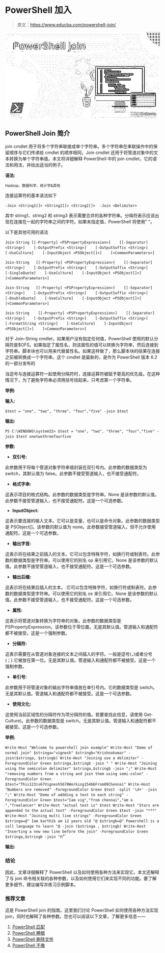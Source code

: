 # PowerShell 加入

> 原文：<https://www.educba.com/powershell-join/>

![PowerShell join](img/2d16b4b47dba8a10173448b27f089292.png)



## PowerShell Join 简介

join cmdlet 用于将多个字符串联接成单个字符串。多个字符串在串联操作中的保留顺序与它们传递给 cmdlet 的顺序相同。Join cmdlet 还用于将管道对象中的文本转换为单个字符串值。本文将详细解释 PowerShell 中的 join cmdlet，它的语法和用法，并给出适当的例子。

**语法:**

<small>Hadoop、数据科学、统计学&其他</small>

连接运算符的基本语法如下

`-Join <String1[]> <String2[]> <String2[]>  -Join <Delimiter>`

其中 string1、string2 和 string3 表示需要合并的各种字符串。分隔符表示应该出现在连接在一起的字符串之间的字符。如果未指定值，PowerShell 将使用" "。

以下是其他可用的语法

`Join-String [[-Property] <PSPropertyExpression>]    [[-Separator] <String>]    [-OutputPrefix <String>]    [-OutputSuffix <String>]    [-UseCulture]    [-InputObject <PSObject[]>]    [<CommonParameters>]`

`Join-String   [[-Property] <PSPropertyExpression>]    [[-Separator] <String>]    [-OutputPrefix <String>]    [-OutputSuffix <String>]    [-SingleQuote]    [-UseCulture]    [-InputObject <PSObject[]>]   [<CommonParameters>]`

`Join-String   [[-Property] <PSPropertyExpression>]    [[-Separator] <String>]    [-OutputPrefix <String>]    [-OutputSuffix <String>]    [-DoubleQuote]    [-UseCulture]    [-InputObject <PSObject[]>]    [<CommonParameters>]`

`Join-String    [[-Property] <PSPropertyExpression>]    [[-Separator] <String>]    [-OutputPrefix <String>]    [-OutputSuffix <String>]    [-FormatString <String>]    [-UseCulture]    [-InputObject <PSObject[]>]    [<CommonParameters>]`

对于 Join-String cmdlet，如果用户没有指定任何值，PowerShell 使用的默认分隔符是$OFS。如果指定了属性名，则该属性的值可以转换为字符串，然后连接到字符串。脚本块也可以用来代替属性名。如果这样做了，那么脚本块的结果在连接之前被转换成一个字符串。这个 cmdlet 是最新的，是作为 PowerShell 版本 6.2 的一部分发布的

当逗号与连接运算符一起使用分隔符时，连接运算符被赋予更高的优先级。在这种情况下，为了避免字符串必须用括号括起来，只考虑第一个字符串。

**举例:**

**输入:**

`$test = "one", "two", "three", "four","five"
-join $test`

**输出:**

`PS C:\WINDOWS\system32> $test = "one", "two", "three", "four","five"
-join $test
onetwothreefourfive`

**参数:**

*   **双引号:**

此参数用于将每个管道对象字符串值封装在双引号内。此参数的数据类型为 switch，其默认值为 false。此参数不接受管道输入，也不接受通配符。

*   **格式字串:**

这表示项目的格式结构。此参数的数据类型是字符串。None 是该参数的默认值。此参数不接受管道输入，也不接受通配符。这是一个可选参数。

*   **InputObject:**

这表示要连接的输入文本。它可以是变量，也可以是命令对象。此参数的数据类型是 PSObject[]。该参数的默认值为 none。此参数接受管道输入，但不允许使用通配符。这是一个可选参数。

*   **输出字首:**

这表示将在结果之前插入的文本。它可以包含特殊字符，如换行符或制表符。此参数的数据类型是字符串。可以使用它的别名 op 来引用它。None 是该参数的默认值。此参数不接受管道输入，也不接受通配符。这是一个可选参数。

*   **输出后缀:**

这表示将在结果后插入的文本。.它可以包含特殊字符，如换行符或制表符。此参数的数据类型是字符串。可以使用它的别名 os 来引用它。None 是该参数的默认值。此参数不接受管道输入，也不接受通配符。这是一个可选参数。

*   **属性:**

这表示将管道对象转换为字符串的对象。此参数的数据类型是 PSPropertyExpression。该参数位于零位置。无是其默认值。管道输入和通配符都不被接受。这是一个强制参数。

*   **分隔符:**

这表示需要在从管道对象连接的文本之间插入的字符。一般是逗号(，)或者分号(；).它被放在第一位。无是其默认值。管道输入和通配符都不被接受。这是一个强制参数。

*   **单引号:**

此参数用于将管道对象的输出字符串值放在单引号内。它的数据类型是 switch。无是其默认值。管道输入和通配符都不被接受。这是一个可选参数。

*   **使用文化:**

这使用当前区域性的分隔符作为项分隔符的值。若要查找此信息，请使用 Get-Culture)。此参数的数据类型是 switch。无是其默认值。管道输入和通配符都不被接受。这是一个可选参数。

**举例:**

`Write-Host "Welcome to powershell join example"
Write-Host "Demo of normal join"
$stringa="vignesh"
$stringb="Krishnakumar"
-join($stringa, $stringb)
Write-Host "Joining use a delimiter" -ForegroundColor Green
$stringa,$stringb -join " "
Write-Host "Joining using the semicolon delimiter"
$stringa,$stringb -join ";"
Write-Host "removing numbers from a string and join them using semi-colon" -ForegroundColor Green
$test="This123is67Vignesh5678Working15466From89Chennai"
Write-Host "Numbers are removed" -ForegroundColor Green
$test -split '\d+' -join ";"
Write-Host "Demo of addding a text to each string" -ForegroundColor Green
$test="Iam vig","from chennai","am a ","freelancer"
Write-Host "actual text is" $test
Write-Host "Stars are appended to the actual test" -ForegroundColor Green
$test -join "***"
Write-Host "Joining multi line strings" -ForegroundColor Green
$stringa=@"
Iam karthik
am 12 years
old
"@
$stringb=@"
Powershell is a
coll language
to learn
"@
-join ($stringa , $stringb)
Write-Host "Inserting a new new line before the join" -ForegroundColor Green
$stringa,$stringb -join "`n"`

**输出:**

### 结论

因此，文章详细解释了 PowerShell 以及如何使用各种方法来实现它。本文还解释了与 join 命令相关联的各种参数，以及如何使用它们来实现不同的功能。要了解更多细节，建议编写并练习示例脚本。

### 推荐文章

这是 PowerShell join 的指南。这里我们讨论 PowerShell 如何使用各种方法实现 join，同时也解释了各种参数。您也可以阅读以下文章，了解更多信息——

1.  [PowerShell 匹配](https://www.educba.com/powershell-match/)
2.  [PowerShell 睡眠](https://www.educba.com/powershell-sleep/)
3.  [PowerShell 删除文件](https://www.educba.com/powershell-delete-file/)
4.  [PowerShell 不像](https://www.educba.com/powershell-not-like/)





